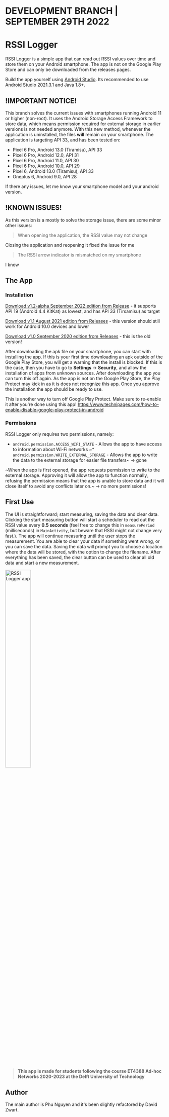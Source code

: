 # DEVELOPMENT BRANCH | SEPTEMBER 29TH 2022
# RSSI Logger
RSSI Logger is a simple app that can read out RSSI values over time and store them on your Android smartphone. The app is not on the Google Play Store and can only be downloaded from the releases pages.

Build the app yourself using [Android Studio](https://developer.android.com/studio). Its recommended to use Android Studio 2021.3.1 and Java 1.8+.

## !IMPORTANT NOTICE!
This branch solves the current issues with smartphones running Android 11 or higher (non-root). It uses the Android Storage Access Framework to store data, which means permission required for external storage in earlier versions is not needed anymore. With this new method, whenever the application is uninstalled, the files **will** remain on your smartphone. The application is targeting API 33, and has been tested on:

- Pixel 6 Pro, Android 13.0 (Tiramisu), API 33
- Pixel 6 Pro, Android 12.0, API 31
- Pixel 6 Pro, Android 11.0, API 30
- Pixel 6 Pro, Android 10.0, API 29
- Pixel 6, Android 13.0 (Tiramisu), API 33
- Oneplus 6, Android 9.0, API 28

If there any issues, let me know your smartphone model and your android version.

## !KNOWN ISSUES!
As this version is a mostly to solve the storage issue, there are some minor other issues:
> When opening the application, the RSSI value may not change

Closing the application and reopening it fixed the issue for me

> The RSSI arrow indicator is mismatched on my smartphone

I know

## The App
### Installation
[Download v1.2-alpha September 2022 edition from Release](https://github.com/iamphu/RSSI_Logger/releases/tag/v1.2-alpha) - it supports API 19 (Android 4.4 KitKat) as lowest, and has API 33 (Tirsamisu) as target 

[Download v1.1 August 2021 edition from Releases](https://github.com/iamphu/RSSI_Logger/releases/tag/v1.1) - this version should still work for Android 10.0 devices and lower

[Download v1.0 September 2020 edition from Releases](https://github.com/iamphu/RSSI_Logger/releases/tag/v1.0) - this is the old version!

After downloading the apk file on your smartphone, you can start with installing the app. If this is your first time downloading an apk outside of the Google Play Store, you will get a warning that the install is blocked. If this is the case, then you have to go to **Settings** -> **Security**, and allow the installation of apps from unknown sources. After downloading the app you can turn this off again. As the app is not on the Google Play Store, the Play Protect may kick in as it is does not recognize this app. Once you approve the installation the app should be ready to use.

This is another way to turn off Google Play Protect. Make sure to re-enable it after you're done using this app!
https://www.technipages.com/how-to-enable-disable-google-play-protect-in-android

### Permissions
RSSI Logger only requires two permissions, namely:
* `android.permission.ACCESS_WIFI_STATE` - Allows the app to have access to information about Wi-Fi networks
~* `android.permission.WRITE_EXTERNAL_STORAGE` - Allows the app to write the data to the external storage for easier file transfers~ -> gone

~When the app is first opened, the app requests permission to write to the external storage. Approving it will allow the app to function normally, refusing the permission means that the app is unable to store data and it will close itself to avoid any conflicts later on.~ -> no more permissions!

## First Use
The UI is straightforward; start measuring, saving the data and clear data. Clicking the start measuring button will start a scheduler to read out the RSSI value every **0.5 seconds** (feel free to change this in `measurePeriod` (milliseconds) in `MainActivity`, but beware that RSSI might not change very fast.). 
The app will continue measuring until the user stops the measurement. You are able to clear your data if something went wrong, or you can save the data. Saving the data will prompt you to choose a location where the data will be stored, with the option to change the filename. After everything has been saved, the clear button can be used to clear all old data and start a new measurement.

<img src="https://user-images.githubusercontent.com/9060308/192966928-ec22f717-6f96-4ecb-81de-c240efbbff3e.jpg" alt="RSSI Logger app" width="40%"/>


> **This app is made for students following the course ET4388 Ad-hoc Networks 2020-2023 at the Delft University of Technology**

## Author 
The main author is Phu Nguyen  and it's been slightly refactored by David Zwart.
